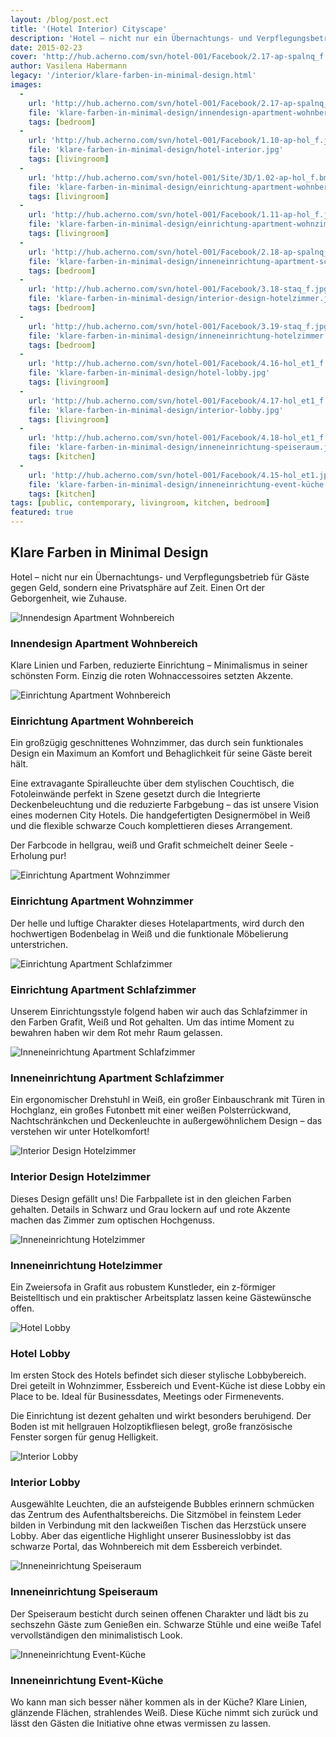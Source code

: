 ```yaml
---
layout: /blog/post.ect
title: '(Hotel Interior) Cityscape'
description: 'Hotel – nicht nur ein Übernachtungs- und Verpflegungsbetrieb für Gäste gegen Bares, sondern eine Privatsphäre auf Zeit. Einen Ort der Geborgenheit, wie Zuhause.'
date: 2015-02-23
cover: 'http://hub.acherno.com/svn/hotel-001/Facebook/2.17-ap-spalnq_f.jpg'
author: Vasilena Habermann
legacy: '/interior/klare-farben-in-minimal-design.html'
images:
  -
    url: 'http://hub.acherno.com/svn/hotel-001/Facebook/2.17-ap-spalnq_f.jpg'
    file: 'klare-farben-in-minimal-design/innendesign-apartment-wohnbereich.jpg'
    tags: [bedroom]
  -
    url: 'http://hub.acherno.com/svn/hotel-001/Facebook/1.10-ap-hol_f.jpg'
    file: 'klare-farben-in-minimal-design/hotel-interior.jpg'
    tags: [livingroom]
  -
    url: 'http://hub.acherno.com/svn/hotel-001/Site/3D/1.02-ap-hol_f.bmp'
    file: 'klare-farben-in-minimal-design/einrichtung-apartment-wohnbereich.jpg'
    tags: [livingroom]
  -
    url: 'http://hub.acherno.com/svn/hotel-001/Facebook/1.11-ap-hol_f.jpg'
    file: 'klare-farben-in-minimal-design/einrichtung-apartment-wohnzimmer.jpg'
    tags: [livingroom]
  -
    url: 'http://hub.acherno.com/svn/hotel-001/Facebook/2.18-ap-spalnq_f.jpg'
    file: 'klare-farben-in-minimal-design/inneneinrichtung-apartment-schlafzimmer.jpg'
    tags: [bedroom]
  -
    url: 'http://hub.acherno.com/svn/hotel-001/Facebook/3.18-staq_f.jpg'
    file: 'klare-farben-in-minimal-design/interior-design-hotelzimmer.jpg'
    tags: [bedroom]
  -
    url: 'http://hub.acherno.com/svn/hotel-001/Facebook/3.19-staq_f.jpg'
    file: 'klare-farben-in-minimal-design/inneneinrichtung-hotelzimmer.jpg'
    tags: [bedroom]
  -
    url: 'http://hub.acherno.com/svn/hotel-001/Facebook/4.16-hol_et1_f.jpg'
    file: 'klare-farben-in-minimal-design/hotel-lobby.jpg'
    tags: [livingroom]
  -
    url: 'http://hub.acherno.com/svn/hotel-001/Facebook/4.17-hol_et1_f.jpg'
    file: 'klare-farben-in-minimal-design/interior-lobby.jpg'
    tags: [livingroom]
  -
    url: 'http://hub.acherno.com/svn/hotel-001/Facebook/4.18-hol_et1_f.jpg'
    file: 'klare-farben-in-minimal-design/inneneinrichtung-speiseraum.jpg'
    tags: [kitchen]
  -
    url: 'http://hub.acherno.com/svn/hotel-001/Facebook/4.15-hol_et1.jpg'
    file: 'klare-farben-in-minimal-design/inneneinrichtung-event-küche.jpg'
    tags: [kitchen]
tags: [public, contemporary, livingroom, kitchen, bedroom]
featured: true
---
```

## Klare Farben in **Minimal Design**
Hotel – nicht nur ein Übernachtungs- und Verpflegungsbetrieb für Gäste gegen Geld, sondern eine Privatsphäre auf Zeit. Einen Ort der Geborgenheit, wie Zuhause.

![Innendesign Apartment Wohnbereich](klare-farben-in-minimal-design/hotel-interior.jpg)
### Innendesign **Apartment Wohnbereich**

Klare Linien und Farben, reduzierte Einrichtung – Minimalismus in seiner schönsten Form. Einzig die roten Wohnaccessoires setzten Akzente.

![Einrichtung Apartment Wohnbereich](klare-farben-in-minimal-design/einrichtung-apartment-wohnbereich.jpg)
### Einrichtung **Apartment Wohnbereich**

Ein großzügig geschnittenes Wohnzimmer, das durch sein funktionales Design ein Maximum an Komfort und Behaglichkeit für seine Gäste bereit hält. 

Eine extravagante Spiralleuchte über dem stylischen Couchtisch, die Fotoleinwände perfekt in Szene gesetzt durch die Integrierte Deckenbeleuchtung und die reduzierte Farbgebung – das ist unsere Vision eines modernen City Hotels.  Die handgefertigten Designermöbel in Weiß und die flexible schwarze Couch komplettieren dieses Arrangement. 

Der Farbcode in hellgrau, weiß und Grafit schmeichelt deiner Seele - Erholung pur!

![Einrichtung Apartment Wohnzimmer](klare-farben-in-minimal-design/einrichtung-apartment-wohnzimmer.jpg)
### Einrichtung **Apartment Wohnzimmer**

Der helle und luftige Charakter dieses Hotelapartments, wird durch den hochwertigen Bodenbelag in Weiß und die funktionale Möbelierung unterstrichen.

![Einrichtung Apartment Schlafzimmer](klare-farben-in-minimal-design/innendesign-apartment-wohnbereich.jpg)
### Einrichtung **Apartment Schlafzimmer**

Unserem Einrichtungsstyle folgend haben wir auch das Schlafzimmer in den Farben Grafit, Weiß und Rot gehalten. Um das intime Moment zu bewahren haben wir dem Rot mehr Raum gelassen.

![Inneneinrichtung Apartment Schlafzimmer](klare-farben-in-minimal-design/inneneinrichtung-apartment-schlafzimmer.jpg)
### Inneneinrichtung **Apartment Schlafzimmer**

Ein ergonomischer Drehstuhl in Weiß, ein großer Einbauschrank mit Türen in Hochglanz, ein großes Futonbett mit einer weißen Polsterrückwand, Nachtschränkchen und Deckenleuchte in außergewöhnlichem Design – das verstehen wir unter  Hotelkomfort!

![Interior Design Hotelzimmer](klare-farben-in-minimal-design/interior-design-hotelzimmer.jpg)
### Interior Design **Hotelzimmer**

Dieses Design gefällt uns! Die Farbpallete ist in den gleichen Farben gehalten. Details in Schwarz und Grau lockern auf und rote Akzente machen das Zimmer zum optischen Hochgenuss.

![Inneneinrichtung Hotelzimmer](klare-farben-in-minimal-design/inneneinrichtung-hotelzimmer.jpg)
### Inneneinrichtung **Hotelzimmer**
 
Ein Zweiersofa in Grafit aus robustem Kunstleder, ein z-förmiger Beistelltisch und ein praktischer Arbeitsplatz lassen keine Gästewünsche offen.

![Hotel Lobby](klare-farben-in-minimal-design/hotel-lobby.jpg)
### Hotel **Lobby**

Im ersten Stock des Hotels befindet sich dieser stylische Lobbybereich. Drei geteilt in Wohnzimmer, Essbereich und Event-Küche ist diese Lobby ein Place to be. Ideal für Businessdates, Meetings oder Firmenevents.

Die Einrichtung ist dezent gehalten und wirkt besonders beruhigend. Der Boden ist  mit hellgrauen Holzoptikfliesen belegt, große französische Fenster sorgen für genug Helligkeit.

![Interior Lobby](klare-farben-in-minimal-design/interior-lobby.jpg)
### Interior **Lobby**

Ausgewählte Leuchten, die an aufsteigende Bubbles erinnern schmücken das Zentrum des Aufenthaltsbereichs. Die Sitzmöbel in feinstem Leder bilden in Verbindung mit den lackweißen Tischen das Herzstück unsere Lobby. Aber das eigentliche Highlight unserer Businesslobby ist das schwarze Portal, das Wohnbereich mit dem Essbereich verbindet.  

![Inneneinrichtung Speiseraum](klare-farben-in-minimal-design/inneneinrichtung-speiseraum.jpg)
### Inneneinrichtung **Speiseraum**

Der Speiseraum besticht durch seinen offenen Charakter und lädt bis zu sechszehn Gäste zum Genießen ein. Schwarze Stühle und eine weiße Tafel vervollständigen den minimalistisch Look.

![Inneneinrichtung Event-Küche](klare-farben-in-minimal-design/inneneinrichtung-event-küche.jpg)
### Inneneinrichtung **Event-Küche**

Wo kann man sich besser näher kommen als in der Küche? 
Klare Linien,  glänzende Flächen, strahlendes Weiß.  Diese Küche nimmt sich zurück und lässt den Gästen die Initiative ohne etwas vermissen zu lassen. 
